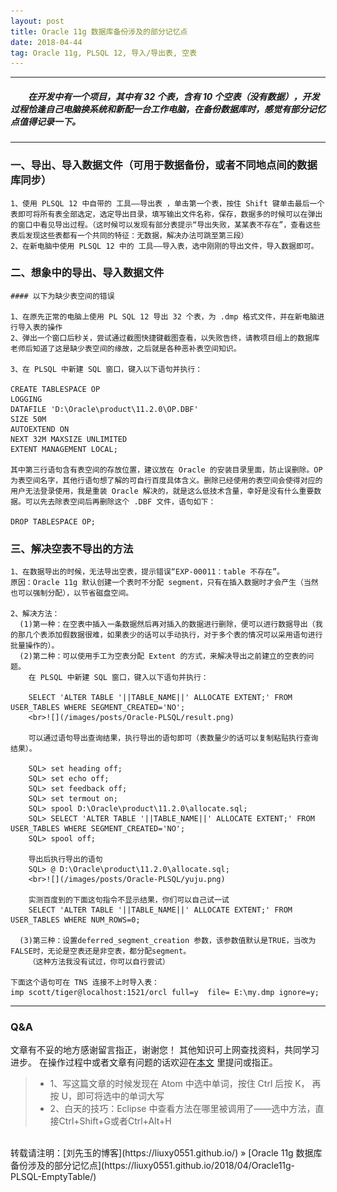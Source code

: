 ```yaml
---
layout: post
title: Oracle 11g 数据库备份涉及的部分记忆点
date: 2018-04-44
tag: Oracle 11g, PLSQL 12, 导入/导出表, 空表
---
```


___
##### 　　在开发中有一个项目，其中有 32 个表，含有 10 个空表（没有数据），开发过程恰逢自己电脑换系统和新配一台工作电脑，在备份数据库时，感觉有部分记忆点值得记录一下。

___
### 一、导出、导入数据文件（可用于数据备份，或者不同地点间的数据库同步）

    1、使用 PLSQL 12 中自带的 工具——导出表 ，单击第一个表，按住 Shift 键单击最后一个表即可将所有表全部选定，选定导出目录，填写输出文件名称，保存，数据多的时候可以在弹出的窗口中看见导出过程。（这时候可以发现有部分表提示“导出失败，某某表不存在”，查看这些表后发现这些表都有一个共同的特征：无数据，解决办法可跳至第三段）
    2、在新电脑中使用 PLSQL 12 中的 工具——导入表，选中刚刚的导出文件，导入数据即可。

### 二、想象中的导出、导入数据文件

    #### 以下为缺少表空间的错误

    1、在原先正常的电脑上使用 PL SQL 12 导出 32 个表，为 .dmp 格式文件，并在新电脑进行导入表的操作
    2、弹出一个窗口后秒关，尝试通过截图快捷键截图查看，以失败告终，请教项目组上的数据库老师后知道了这是缺少表空间的缘故，之后就是各种恶补表空间知识。

    3、在 PLSQL 中新建 SQL 窗口，键入以下语句并执行：

    CREATE TABLESPACE OP
    LOGGING
    DATAFILE 'D:\Oracle\product\11.2.0\OP.DBF'
    SIZE 50M
    AUTOEXTEND ON
    NEXT 32M MAXSIZE UNLIMITED
    EXTENT MANAGEMENT LOCAL;

    其中第三行语句含有表空间的存放位置，建议放在 Oracle 的安装目录里面，防止误删除。OP 为表空间名字，其他行语句想了解的可自行百度具体含义。删除已经使用的表空间会使得对应的用户无法登录使用，我是重装 Oracle 解决的，就是这么低技术含量，幸好是没有什么重要数据。可以先去除表空间后再删除这个 .DBF 文件，语句如下：

    DROP TABLESPACE OP;

### 三、解决空表不导出的方法

    1、在数据导出的时候，无法导出空表，提示错误“EXP-00011：table 不存在”。
    原因：Oracle 11g 默认创建一个表时不分配 segment，只有在插入数据时才会产生（当然也可以强制分配），以节省磁盘空间。

    2、解决方法：
      (1)第一种：在空表中插入一条数据然后再对插入的数据进行删除，便可以进行数据导出（我的那几个表添加假数据很难，如果表少的话可以手动执行，对于多个表的情况可以采用语句进行批量操作的）。
      (2)第二种：可以使用手工为空表分配 Extent 的方式，来解决导出之前建立的空表的问题。
        在 PLSQL 中新建 SQL 窗口，键入以下语句并执行：

        SELECT 'ALTER TABLE '||TABLE_NAME||' ALLOCATE EXTENT;' FROM USER_TABLES WHERE SEGMENT_CREATED='NO';
        <br>![](/images/posts/Oracle-PLSQL/result.png)

        可以通过语句导出查询结果，执行导出的语句即可（表数量少的话可以复制粘贴执行查询结果）。

        SQL> set heading off;
        SQL> set echo off;
        SQL> set feedback off;
        SQL> set termout on;
        SQL> spool D:\Oracle\product\11.2.0\allocate.sql;
        SQL> SELECT 'ALTER TABLE '||TABLE_NAME||' ALLOCATE EXTENT;' FROM USER_TABLES WHERE SEGMENT_CREATED='NO';
        SQL> spool off;

        导出后执行导出的语句
        SQL> @ D:\Oracle\product\11.2.0\allocate.sql;
        <br>![](/images/posts/Oracle-PLSQL/yuju.png)

        实测百度到的下面这句指令不显示结果，你们可以自己试一试
        SELECT 'ALTER TABLE '||TABLE_NAME||' ALLOCATE EXTENT;' FROM USER_TABLES WHERE NUM_ROWS=0;

      (3)第三种：设置deferred_segment_creation 参数，该参数值默认是TRUE，当改为FALSE时，无论是空表还是非空表，都分配segment。
        （这种方法我没有试过，你可以自行尝试）

    下面这个语句可在 TNS 连接不上时导入表：
    imp scott/tiger@localhost:1521/orcl full=y  file= E:\my.dmp ignore=y;

___
### Q&A

文章有不妥的地方感谢留言指正，谢谢您！
其他知识可上网查找资料，共同学习进步。
在操作过程中或者文章有问题的话欢迎在[本文](https://liuxy0551.github.io/2018/04/Oracle11g-PLSQL-EmptyTable/) 里提问或指正。

>* 1、写这篇文章的时候发现在 Atom 中选中单词，按住 Ctrl 后按 K， 再按 U，即可将选中的单词大写
>* 2、白天的技巧：Eclipse 中查看方法在哪里被调用了——选中方法，直接Ctrl+Shift+G或者Ctrl+Alt+H

<br>
转载请注明：[刘先玉的博客](https://liuxy0551.github.io/) » [Oracle 11g 数据库备份涉及的部分记忆点](https://liuxy0551.github.io/2018/04/Oracle11g-PLSQL-EmptyTable/)
